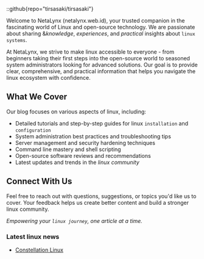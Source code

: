 
::github{repo="tirsasaki/tirsasaki"}

Welcome to NetaLynx (netalynx.web.id), your trusted companion in the fascinating world of Linux and open-source technology. We are passionate about sharing &*knowledge*, *experiences*, and *practical* insights about `linux systems`.

At NetaLynx, we strive to make linux accessible to everyone - from beginners taking their first steps into the open-source world to seasoned system administrators looking for advanced solutions. Our goal is to provide clear, comprehensive, and practical information that helps you navigate the linux ecosystem with confidence.

## What We Cover

Our blog focuses on various aspects of linux, including:

- Detailed tutorials and step-by-step guides for linux `installation` and `configuration`
- System administration best practices and troubleshooting tips
- Server management and security hardening techniques
- Command line mastery and shell scripting
- Open-source software reviews and recommendations
- Latest updates and trends in the *linux community*

## Connect With Us

Feel free to reach out with questions, suggestions, or topics you'd like us to cover. Your feedback helps us create better content and build a stronger linux community.

*Empowering your `linux journey`, one article at a time.*

### Latest linux news
- [Constellation Linux](https://conslinux.com/)
